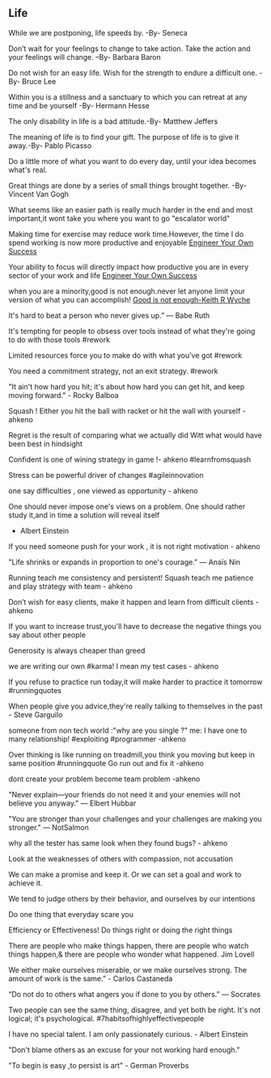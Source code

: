 <h2>Life</h2>
While we are postponing, life speeds by. -By- Seneca

Don’t wait for your feelings to change to take action. Take the action and your feelings will change. –By- Barbara Baron

Do not wish for an easy life. Wish for the strength to endure a difficult one. -By- Bruce Lee

Within you is a stillness and a sanctuary to which you can retreat at any time and be yourself -By- Hermann Hesse

The only disability in life is a bad attitude.-By- Matthew Jeffers

The meaning of life is to find your gift. The purpose of life is to give it away.-By- Pablo Picasso

Do a little more of what you want to do every day, until your idea becomes what's real.

Great things are done by a series of small things brought together. -By- Vincent Van Gogh

What seems like an easier path is really much harder in the end and most important,it wont take you where you want to go "escalator world"

Making time for exercise may reduce work time.However, the time I do spend working is now more productive and enjoyable <a href="https://www.goodreads.com/book/show/17396004-engineer-your-own-success">Engineer Your Own Success</a>

Your ability to focus will directly impact how productive you are in every sector of your work and life  <a href="https://www.goodreads.com/book/show/17396004-engineer-your-own-success">Engineer Your Own Success</a>

when you are a minority,good is not enough.never let anyone limit your version of what you can accomplish! <a href="https://www.goodreads.com/book/show/2967518-good-is-not-enough">Good is not enough-Keith R Wyche </a>

It's hard to beat a person who never gives up.” ― Babe Ruth

It's tempting for people to obsess over tools instead of what they're going to do with those tools #rework

Limited resources force you to make do with what you've got #rework

You need a commitment strategy, not an exit strategy. #rework

"It ain't how hard you hit; it's about how hard you can get hit, and keep moving forward." - Rocky Balboa 

Squash ! Either you hit the ball with racket or hit the wall with yourself - ahkeno

Regret is the result of comparing what we actually did Witt what would have been best in hindsight

Confident is one of wining strategy in game !- ahkeno #learnfromsquash 

Stress can be powerful driver of changes #agileinnovation

one say difficulties , one viewed as opportunity - ahkeno

One should never impose one's views on a problem. One should rather study it,and in time a solution will reveal itself
- Albert Einstein

If you need someone push for your work , it is not right motivation - ahkeno

"Life shrinks or expands in proportion to one's courage." — Anaïs Nin

Running teach me consistency and persistent!  Squash teach me patience and play strategy with team - ahkeno

Don’t wish for easy clients, make it happen and learn from difficult clients - ahkeno

If you want to increase trust,you'll have to decrease the negative things you say about other people

Generosity is always cheaper than greed

we are writing our own #karma! I mean my test cases - ahkeno

If you refuse to practice run today,it will make harder to practice it tomorrow #runningquotes

When people give you advice,they're really talking to themselves in the past - Steve Garguilo

someone from non tech world :"why are you single ?"
me: I have one to many relationship! #exploiting #programmer -ahkeno

Over thinking is like running on treadmill,you think you moving but keep in same position #runningquote Go run out  and fix it -ahkeno

dont create your problem become team problem -ahkeno

"Never explain―your friends do not need it and your enemies will not believe you anyway."  ― Elbert Hubbar

"You are stronger than your challenges and your challenges are making you stronger." — NotSalmon

why all the tester has same look when they found bugs? - ahkeno

Look at the weaknesses of others with compassion, not accusation

We can make a promise and keep it. Or we can set a goal and work to achieve it.

We tend to judge others by their behavior, and ourselves by our intentions

Do one thing that everyday scare you

Efficiency or Effectiveness! Do things right  or doing the right things

There are people who make things happen, there are people who watch things happen,& there are people who wonder what happened. 
Jim Lovell

We either make ourselves miserable, or we make ourselves strong. The amount of work is the same.” - Carlos Castaneda

“Do not do to others what angers you if done to you by others.” ― Socrates

Two people can see the same thing, disagree, and yet both be right. It's not logical; it's psychological. #7habitsofhighlyeffectivepeople

I have no special talent. I am only passionately curious. - Albert Einstein

"Don't blame others as an excuse for your not working hard enough."

"To begin is easy ,to persist is art" - German Proverbs


